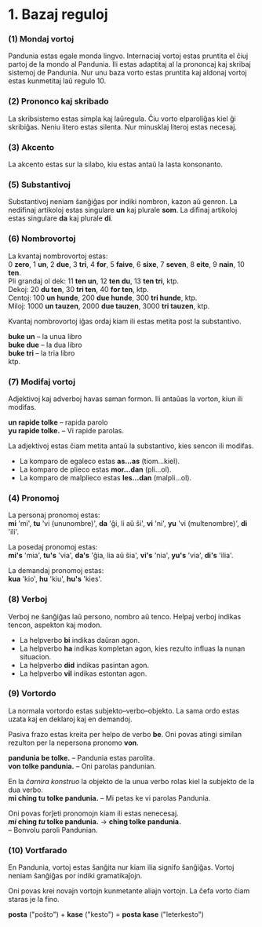 
# 1. Bazaj reguloj

### (1) Mondaj vortoj

Pandunia estas egale monda lingvo.
Internaciaj vortoj estas pruntita el ĉiuj partoj de la mondo al Pandunia.
Ili estas adaptitaj al la prononcaj kaj skribaj sistemoj de Pandunia.
Nur unu baza vorto estas pruntita kaj aldonaj vortoj estas kunmetitaj laŭ regulo 10.


### (2) Prononco kaj skribado

La skribsistemo estas simpla kaj laŭregula.
Ĉiu vorto elparoliĝas kiel ĝi skribiĝas.
Neniu litero estas silenta.
Nur minusklaj literoj estas necesaj.


### (3) Akcento

La akcento estas sur la silabo, kiu estas antaŭ la lasta konsonanto.


### (5) Substantivoj

Substantivoj neniam ŝanĝiĝas por indiki nombron, kazon aŭ genron.
La nedifinaj artikoloj estas singulare **un** kaj plurale **som**.
La difinaj artikoloj estas singulare **da** kaj plurale **di**.

### (6) Nombrovortoj

La kvantaj nombrovortoj estas:  
0 **zero**, 1 **un**, 2 **due**, 3 **tri**, 4 **for**, 5 **faive**, 6 **sixe**,
7 **seven**, 8 **eite**, 9 **nain**, 10 **ten**.  
Pli grandaj ol dek: 11 **ten un**, 12 **ten du**, 13 **ten tri**, ktp.  
Dekoj: 20 **du ten**, 30 **tri ten**, 40 **for ten**, ktp.  
Centoj: 100 **un hunde**, 200 **due hunde**, 300 **tri hunde**, ktp.  
Miloj: 1000 **un tauzen**, 2000 **due tauzen**, 3000 **tri tauzen**, ktp.

Kvantaj nombrovortoj iĝas ordaj kiam ili estas metita post la substantivo.

**buke un**
– la unua libro  
**buke due**
– la dua libro  
**buke tri**
– la tria libro  
ktp.


### (7) Modifaj vortoj

Adjektivoj kaj adverboj havas saman formon.
Ili antaŭas la vorton, kiun ili modifas.

**un rapide tolke**
– rapida parolo  
**yu rapide tolke.**
– Vi rapide parolas.

La adjektivoj estas ĉiam metita antaŭ la substantivo, kies sencon ili modifas.

- La komparo de egaleco estas **as...as** (tiom...kiel).
- La komparo de plieco estas **mor...dan** (pli...ol).
- La komparo de malplieco estas **les...dan** (malpli...ol).


### (4) Pronomoj

La personaj pronomoj estas:  
**mi**
'mi',
**tu**
'vi (ununombre)',
**da**
'ĝi, li aŭ ŝi',
**vi**
'ni',
**yu** 'vi (multenombre)',
**di**
'ili'.

La posedaj pronomoj estas:  
**mi's**
'mia',
**tu's**
'via',
**da's**
'ĝia, lia aŭ ŝia',
**vi's**
'nia',
**yu's**
'via',
**di's**
'ilia'.

La demandaj pronomoj estas:  
**kua**
'kio',
**hu**
'kiu',
**hu's**
'kies'.

### (8) Verboj

Verboj ne ŝanĝiĝas laŭ persono, nombro aŭ tenco.
Helpaj verboj indikas tencon, aspekton kaj modon.

- La helpverbo **bi** indikas daŭran agon.
- La helpverbo **ha** indikas kompletan agon, kies rezulto influas la nunan situacion.
- La helpverbo **did** indikas pasintan agon.
- La helpverbo **vil** indikas estontan agon.


### (9) Vortordo

La normala vortordo estas subjekto–verbo–objekto.
La sama ordo estas uzata kaj en deklaroj kaj en demandoj.

Pasiva frazo estas kreita per helpo de verbo
**be**.
Oni povas atingi similan rezulton per la nepersona pronomo
**von**.

**pandunia be tolke.**
– Pandunia estas parolita.  
**von tolke pandunia.**
– Oni parolas pandunian.

En la _ĉarnira konstruo_ la objekto de la unua verbo
rolas kiel la subjekto de la dua verbo.  
**mi ching tu tolke pandunia.**
– Mi petas ke vi parolas Pandunia.

Oni povas forĵeti pronomojn kiam ili estas nenecesaj.  
**_mi_ ching _tu_ tolke pandunia.**
→ **ching tolke pandunia.**  
– Bonvolu paroli Pandunian.


### (10) Vortfarado

En Pandunia, vortoj estas ŝanĝita nur kiam ilia signifo ŝanĝiĝas.
Vortoj neniam ŝanĝiĝas por indiki gramatikaĵojn.

Oni povas krei novajn vortojn kunmetante aliajn vortojn.
La ĉefa vorto ĉiam staras je la fino.

**posta**
("poŝto") +
**kase**
("kesto") =
**posta kase**
("leterkesto")



